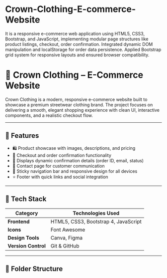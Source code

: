 # Crown-Clothing-E-commerce-Website
It is a responsive e-commerce web application using HTML5, CSS3, Bootstrap, and JavaScript, implementing modular page structures like product listings, checkout, order confirmation. Integrated dynamic DOM manipulation and localStorage for order data persistence. Applied Bootstrap grid system for responsive layouts and ensured browser compatibility.
# 👑 Crown Clothing – E-Commerce Website

Crown Clothing is a modern, responsive e-commerce website built to showcase a premium streetwear clothing brand. The project focuses on delivering a smooth, elegant shopping experience with clean UI, interactive components, and a realistic checkout flow.

---

## 🚀 Features

- 🛍️ Product showcase with images, descriptions, and pricing  
- 🧾 Checkout and order confirmation functionality  
- 📧 Displays dynamic confirmation details (order ID, email, status)  
- 💬 Contact page for customer communication  
- 🧭 Sticky navigation bar and responsive design for all devices  
- ⭐ Footer with quick links and social integration  

---

## 🧠 Tech Stack

| Category | Technologies Used |
|-----------|------------------|
| **Frontend** | HTML5, CSS3, Bootstrap 4, JavaScript |
| **Icons** | Font Awesome |
| **Design Tools** | Canva, Figma |
| **Version Control** | Git & GitHub |

---

## 📁 Folder Structure

